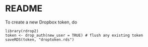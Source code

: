 # README

To create a new Dropbox token, do
```
library(rdrop2)
token <- drop_auth(new_user = TRUE) # flush any existing token
saveRDS(token, "droptoken.rds")
```
